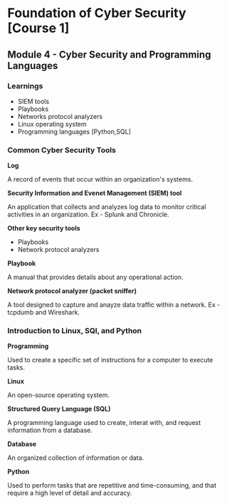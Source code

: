 # Foundation of Cyber Security [Course 1]

## Module 4 - Cyber Security and Programming Languages

### Learnings

- SIEM tools
- Playbooks
- Networks protocol analyzers
- Linux operating system
- Programming languages [Python,SQL]

### Common Cyber Security Tools

**Log**

A record of events that occur within an organization's systems.

**Security Information and Evenet Management (SIEM) tool**

An application that collects and analyzes log data to monitor critical activities in an organization. Ex - Splunk and Chronicle.

**Other key security tools**

- Playbooks
- Network protocol analyzers

**Playbook**

A manual that provides details about any operational action.

**Network protocol analyzer (packet sniffer)**

A tool designed to capture and anayze data traffic within a network. Ex - tcpdumb and Wireshark.


### Introduction to Linux, SQl, and Python

**Programming**

Used to create a specific set of instructions for a computer to execute tasks.

**Linux**

An open-source operating system.

**Structured Query Language (SQL)**

A programming language used to create, interat with, and request information from a database.

**Database**

An organized collection of information or data.

**Python**

Used to perform tasks that are repetitive and time-consuming, and that require a high level of detail and accuracy.




